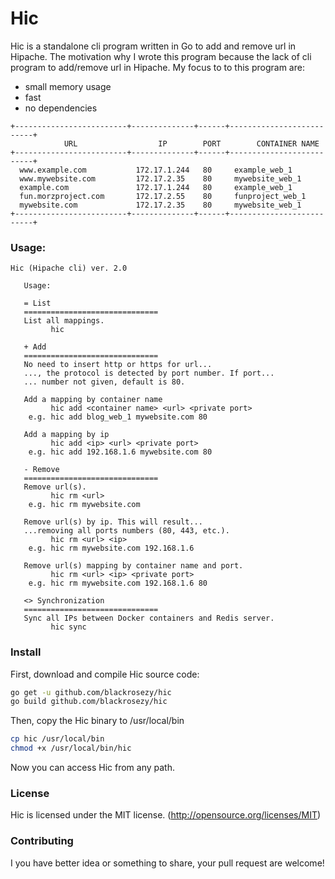 Hic
===========

Hic is a standalone cli program written in Go to add and remove url in Hipache. The motivation why I wrote this program because the lack of cli program to add/remove url in Hipache. My focus to to this program are:
- small memory usage
- fast
- no dependencies

```
+-------------------------+--------------+------+--------------------------+
            URL                  IP        PORT        CONTAINER NAME
+-------------------------+--------------+------+--------------------------+
  www.example.com           172.17.1.244   80     example_web_1
  www.mywebsite.com         172.17.2.35    80     mywebsite_web_1
  example.com               172.17.1.244   80     example_web_1
  fun.morzproject.com       172.17.2.55    80     funproject_web_1
  mywebsite.com             172.17.2.35    80     mywebsite_web_1
+-------------------------+--------------+------+--------------------------+
```

### Usage:

```
Hic (Hipache cli) ver. 2.0

   Usage:

   = List
   ==============================
   List all mappings.
         hic

   + Add
   ==============================
   No need to insert http or https for url...
   ..., the protocol is detected by port number. If port...
   ... number not given, default is 80.

   Add a mapping by container name
         hic add <container name> <url> <private port>
    e.g. hic add blog_web_1 mywebsite.com 80

   Add a mapping by ip
         hic add <ip> <url> <private port>
    e.g. hic add 192.168.1.6 mywebsite.com 80

   - Remove
   ==============================
   Remove url(s).
         hic rm <url>
    e.g. hic rm mywebsite.com

   Remove url(s) by ip. This will result...
   ...removing all ports numbers (80, 443, etc.).
         hic rm <url> <ip>
    e.g. hic rm mywebsite.com 192.168.1.6

   Remove url(s) mapping by container name and port.
         hic rm <url> <ip> <private port>
    e.g. hic rm mywebsite.com 192.168.1.6 80

   <> Synchronization
   ==============================
   Sync all IPs between Docker containers and Redis server.
         hic sync

```

### Install

First, download and compile Hic source code:
```bash
go get -u github.com/blackrosezy/hic
go build github.com/blackrosezy/hic
```

Then, copy the Hic binary to /usr/local/bin
```bash
cp hic /usr/local/bin
chmod +x /usr/local/bin/hic
```

Now you can access Hic from any path.


### License

Hic is licensed under the MIT license. (http://opensource.org/licenses/MIT)


### Contributing

I you have better idea or something to share, your pull request are welcome!
